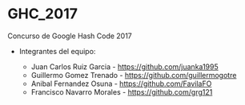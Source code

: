 # GHC_2017
Concurso de Google Hash Code 2017

+ Integrantes del equipo:

	- Juan Carlos Ruiz Garcia - https://github.com/juanka1995
	- Guillermo Gomez Trenado - https://github.com/guillermogotre
	- Anibal Fernandez Osuna - https://github.com/FavilaFO
	- Francisco Navarro Morales - https://github.com/grg121
